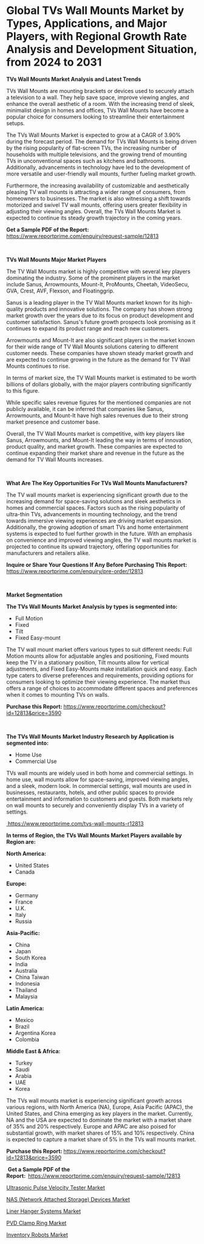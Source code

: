 <p><h1>Global TVs Wall Mounts Market by Types, Applications, and Major Players, with Regional Growth Rate Analysis and Development Situation, from 2024 to 2031</h1></p><p><strong>TVs Wall Mounts Market Analysis and Latest Trends</strong></p>
<p><p>TVs Wall Mounts are mounting brackets or devices used to securely attach a television to a wall. They help save space, improve viewing angles, and enhance the overall aesthetic of a room. With the increasing trend of sleek, minimalist design in homes and offices, TVs Wall Mounts have become a popular choice for consumers looking to streamline their entertainment setups.</p><p>The TVs Wall Mounts Market is expected to grow at a CAGR of 3.90% during the forecast period. The demand for TVs Wall Mounts is being driven by the rising popularity of flat-screen TVs, the increasing number of households with multiple televisions, and the growing trend of mounting TVs in unconventional spaces such as kitchens and bathrooms. Additionally, advancements in technology have led to the development of more versatile and user-friendly wall mounts, further fueling market growth.</p><p>Furthermore, the increasing availability of customizable and aesthetically pleasing TV wall mounts is attracting a wider range of consumers, from homeowners to businesses. The market is also witnessing a shift towards motorized and swivel TV wall mounts, offering users greater flexibility in adjusting their viewing angles. Overall, the TVs Wall Mounts Market is expected to continue its steady growth trajectory in the coming years.</p></p>
<p><strong>Get a Sample PDF of the Report:&nbsp;</strong> <a href="https://www.reportprime.com/enquiry/request-sample/12813">https://www.reportprime.com/enquiry/request-sample/12813</a></p>
<p>&nbsp;</p>
<p><strong>TVs Wall Mounts Major Market Players</strong></p>
<p><p>The TV Wall Mounts market is highly competitive with several key players dominating the industry. Some of the prominent players in the market include Sanus, Arrowmounts, Mount-It, ProMounts, Cheetah, VideoSecu, GVA, Crest, AVF, Flexson, and Floatinggrip.</p><p>Sanus is a leading player in the TV Wall Mounts market known for its high-quality products and innovative solutions. The company has shown strong market growth over the years due to its focus on product development and customer satisfaction. Sanus's future growth prospects look promising as it continues to expand its product range and reach new customers.</p><p>Arrowmounts and Mount-It are also significant players in the market known for their wide range of TV Wall Mounts solutions catering to different customer needs. These companies have shown steady market growth and are expected to continue growing in the future as the demand for TV Wall Mounts continues to rise.</p><p>In terms of market size, the TV Wall Mounts market is estimated to be worth billions of dollars globally, with the major players contributing significantly to this figure.</p><p>While specific sales revenue figures for the mentioned companies are not publicly available, it can be inferred that companies like Sanus, Arrowmounts, and Mount-It have high sales revenues due to their strong market presence and customer base.</p><p>Overall, the TV Wall Mounts market is competitive, with key players like Sanus, Arrowmounts, and Mount-It leading the way in terms of innovation, product quality, and market growth. These companies are expected to continue expanding their market share and revenue in the future as the demand for TV Wall Mounts increases.</p></p>
<p>&nbsp;</p>
<p><strong>What Are The Key Opportunities For TVs Wall Mounts Manufacturers?</strong></p>
<p><p>The TV wall mounts market is experiencing significant growth due to the increasing demand for space-saving solutions and sleek aesthetics in homes and commercial spaces. Factors such as the rising popularity of ultra-thin TVs, advancements in mounting technology, and the trend towards immersive viewing experiences are driving market expansion. Additionally, the growing adoption of smart TVs and home entertainment systems is expected to fuel further growth in the future. With an emphasis on convenience and improved viewing angles, the TV wall mounts market is projected to continue its upward trajectory, offering opportunities for manufacturers and retailers alike.</p></p>
<p><strong>Inquire or Share Your Questions If Any Before Purchasing This Report:</strong> <a href="https://www.reportprime.com/enquiry/pre-order/12813">https://www.reportprime.com/enquiry/pre-order/12813</a></p>
<p>&nbsp;</p>
<p><strong>Market Segmentation</strong></p>
<p><strong>The TVs Wall Mounts Market Analysis by types is segmented into:</strong></p>
<p><ul><li>Full Motion</li><li>Fixed</li><li>Tilt</li><li>Fixed Easy-mount</li></ul></p>
<p><p>The TV wall mount market offers various types to suit different needs: Full Motion mounts allow for adjustable angles and positioning, Fixed mounts keep the TV in a stationary position, Tilt mounts allow for vertical adjustments, and Fixed Easy-Mounts make installation quick and easy. Each type caters to diverse preferences and requirements, providing options for consumers looking to optimize their viewing experience. The market thus offers a range of choices to accommodate different spaces and preferences when it comes to mounting TVs on walls.</p></p>
<p><strong>Purchase this Report:&nbsp;</strong><a href="https://www.reportprime.com/checkout?id=12813&price=3590">https://www.reportprime.com/checkout?id=12813&price=3590</a></p>
<p>&nbsp;</p>
<p><strong>The TVs Wall Mounts Market Industry Research by Application is segmented into:</strong></p>
<p><ul><li>Home Use</li><li>Commercial Use</li></ul></p>
<p><p>TVs wall mounts are widely used in both home and commercial settings. In home use, wall mounts allow for space-saving, improved viewing angles, and a sleek, modern look. In commercial settings, wall mounts are used in businesses, restaurants, hotels, and other public spaces to provide entertainment and information to customers and guests. Both markets rely on wall mounts to securely and conveniently display TVs in a variety of settings.</p></p>
<p><a href="https://www.reportprime.com/tvs-wall-mounts-r12813">&nbsp;https://www.reportprime.com/tvs-wall-mounts-r12813</a></p>
<p><strong>In terms of Region, the TVs Wall Mounts Market Players available by Region are:</strong></p>
<p>
    <p> <strong> North America: </strong>
        <ul>
            <li>United States</li>
            <li>Canada</li>
        </ul>
        </p> 
    <p> <strong> Europe: </strong>
        <ul>
            <li>Germany</li>
            <li>France</li>
            <li>U.K.</li>
            <li>Italy</li>
            <li>Russia</li>
        </ul>
        </p> 
    <p> <strong> Asia-Pacific: </strong>
        <ul>
            <li>China</li>
            <li>Japan</li>
            <li>South Korea</li>
            <li>India</li>
            <li>Australia</li>
            <li>China Taiwan</li>
            <li>Indonesia</li>
            <li>Thailand</li>
            <li>Malaysia</li>
        </ul>
        </p> 
    <p> <strong> Latin America: </strong>
        <ul>
            <li>Mexico</li>
            <li>Brazil</li>
            <li>Argentina Korea</li>
            <li>Colombia</li>
        </ul>
        </p> 
    <p> <strong> Middle East & Africa: </strong>
        <ul>
            <li>Turkey</li>
            <li>Saudi</li>
            <li>Arabia</li>
            <li>UAE</li>
            <li>Korea</li>
        </ul>
    </p>
    </p>
<p><p>The TVs wall mounts market is experiencing significant growth across various regions, with North America (NA), Europe, Asia Pacific (APAC), the United States, and China emerging as key players in the market. Currently, NA and the USA are expected to dominate the market with a market share of 35% and 20% respectively. Europe and APAC are also poised for substantial growth, with market shares of 15% and 10% respectively. China is expected to capture a market share of 5% in the TVs wall mounts market.</p></p>
<p><strong>Purchase this Report: </strong><a href="https://www.reportprime.com/checkout?id=12813&price=3590">https://www.reportprime.com/checkout?id=12813&price=3590</a></p>
<p>&nbsp;<strong>Get a Sample PDF of the Report:&nbsp;&nbsp;</strong><a href="https://www.reportprime.com/enquiry/request-sample/12813">https://www.reportprime.com/enquiry/request-sample/12813</a></p>
<p><strong></strong></p>
<p><p><a href="https://github.com/graysonwolfe1913/Market-Research-Report-List-1/blob/main/ultrasonic-pulse-velocity-tester-market.md">Ultrasonic Pulse Velocity Tester Market</a></p><p><a href="https://www.linkedin.com/pulse/nas-network-attached-storage-devices-market-segmentation-geographical-nivje?trackingId=a74%2FhMOZR0qIwIlQbnTX4g%3D%3D">NAS (Network Attached Storage) Devices Market</a></p><p><a href="https://github.com/seamusocallaghan/Market-Research-Report-List-1/blob/main/liner-hanger-systems-market.md">Liner Hanger Systems Market</a></p><p><a href="https://www.linkedin.com/pulse/global-pvd-clamp-ring-market-share-growth-opportunities-size-sh4lc?trackingId=bu0n89mBQo6tp%2F4ZrA2ePw%3D%3D">PVD Clamp Ring Market</a></p><p><a href="https://github.com/lnamivez37/Market-Research-Report-List-1/blob/main/inventory-robots-market.md">Inventory Robots Market</a></p></p>